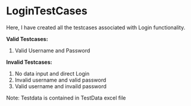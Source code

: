 # LoginTestCases
Here, I have created all the testcases associated with Login functionality.

**Valid Testcases:**
1. Valid Username and Password

**Invalid Testcases:**
1. No data input and direct Login
2. Invalid username and valid password
3. Valid username and invaild password

Note: Testdata is contained in TestData excel file


